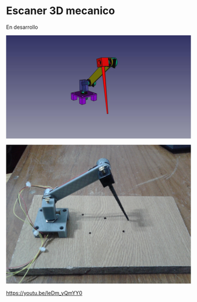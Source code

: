 Escaner 3D mecanico 
===================

En desarrollo

![Modelo](modelo.jpg)

![Foto](foto.jpg)

https://youtu.be/IeDm_yQmYY0

